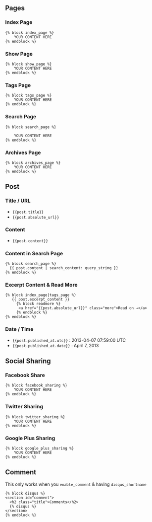 ## Pages

### Index Page

```
{% block index_page %}
    YOUR CONTENT HERE
{% endblock %}
```

### Show Page

```
{% block show_page %}
    YOUR CONTENT HERE
{% endblock %}
```

### Tags Page

```
{% block tags_page %}
    YOUR CONTENT HERE
{% endblock %}
```

### Search Page

```
{% block search_page %}

    YOUR CONTENT HERE
{% endblock %}
```

###  Archives Page

```
{% block archives_page %}
    YOUR CONTENT HERE
{% endblock %}
```


## Post

### Title / URL

* `{{post.title}}`
* `{{post.absolute_url}}`

### Content

* `{{post.content}}`

### Content in Search Page

```
{% block search_page %}
  {{ post.content | search_content: query_string }}
{% endblock %}

```

### Excerpt Content & Read More

```
{% block index_page|tags_page %}
   {{ post.excerpt_content }}
     {% block readmore %}
      <a href="{{post.absolute_url}}" class="more">Read on →</a>
     {% endblock %}
{% endblock %}
```

### Date / Time

* `{{post.published_at.utc}}` : 2013-04-07 07:59:00 UTC
* `{{post.published_at.date}}` : April  7, 2013


## Social Sharing

### Facebook Share

```
{% block facebook_sharing %}
    YOUR CONTENT HERE
{% endblock %}

```

### Twitter Sharing

```
{% block twitter_sharing %}
    YOUR CONTENT HERE
{% endblock %}

```

### Google Plus Sharing


```
{% block google_plus_sharing %}
    YOUR CONTENT HERE
{% endblock %}

```

## Comment

This only works when you `enable_comment` & having `disqus_shortname`

```
{% block disqus %}
<section id="comment">
  <h2 class="title">Comments</h2>
  {% disqus %}
</section>
{% endblock %}
```
